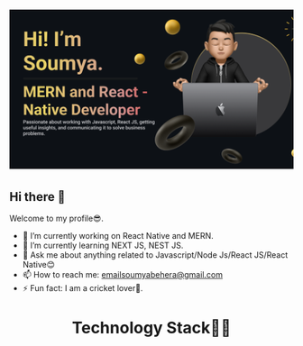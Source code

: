 

<h1 align="center">
 <img src="https://raw.githubusercontent.com/Soumya7077/Soumya7077/main/Frame.png" />
</h1>

## Hi there 👋

Welcome to my profile😎.

- 🔭 I’m currently working on React Native and MERN.
- 🌱 I’m currently learning NEXT JS, NEST JS.
- 💬 Ask me about anything related to Javascript/Node Js/React JS/React Native😊
- 📫 How to reach me: emailsoumyabehera@gmail.com
- ⚡ Fun fact: I am a cricket lover🏏.


<h1 align="center">
  Technology Stack🧑‍💻
</h1>
